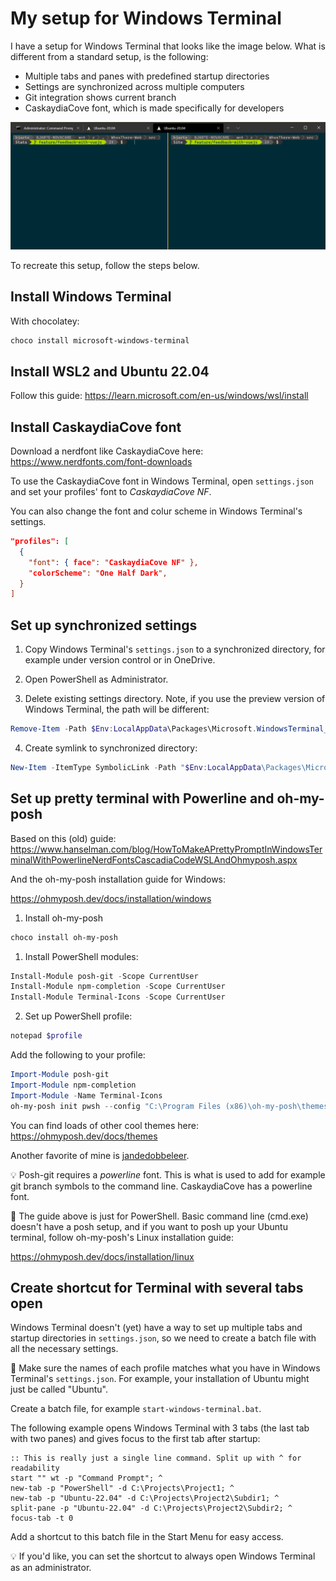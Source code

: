 # My setup for Windows Terminal

I have a setup for Windows Terminal that looks like the image below. What is different from a standard setup, is the following:

- Multiple tabs and panes with predefined startup directories
- Settings are synchronized across multiple computers
- Git integration shows current branch
- CaskaydiaCove font, which is made specifically for developers

![alt text](https://raw.githubusercontent.com/bjarte/BjartesWindowsTerminalSetup/master/example-of-end-result.png "Example of Windows Terminal with three tabs and two tabs")

To recreate this setup, follow the steps below.

## Install Windows Terminal

With chocolatey:

``` PowerShell
choco install microsoft-windows-terminal
```

## Install WSL2 and Ubuntu 22.04

Follow this guide:
<https://learn.microsoft.com/en-us/windows/wsl/install>

## Install CaskaydiaCove font

Download a nerdfont like CaskaydiaCove here:
<https://www.nerdfonts.com/font-downloads>

To use the CaskaydiaCove font in Windows Terminal, open `settings.json` and set your profiles' font to *CaskaydiaCove NF*. 

You can also change the font and colur scheme in Windows Terminal's settings.

``` JSON
"profiles": [
  {
    "font": { face": "CaskaydiaCove NF" },
    "colorScheme": "One Half Dark",
  }
]
```

## Set up synchronized settings

1. Copy Windows Terminal's `settings.json` to a synchronized directory, for example under version control or in OneDrive.

2. Open PowerShell as Administrator.

3. Delete existing settings directory. Note, if you use the preview version of Windows Terminal, the path will be different:

``` PowerShell
Remove-Item -Path $Env:LocalAppData\Packages\Microsoft.WindowsTerminal_8wekyb3d8bbwe\LocalState -Force –Recurse
```

4. Create symlink to synchronized directory:

``` PowerShell
New-Item -ItemType SymbolicLink -Path "$Env:LocalAppData\Packages\Microsoft.WindowsTerminal_8wekyb3d8bbwe\LocalState" -Target "C:\Projects\BjartesWindowsTerminalSetup"
```

## Set up pretty terminal with Powerline and oh-my-posh

Based on this (old) guide:
<https://www.hanselman.com/blog/HowToMakeAPrettyPromptInWindowsTerminalWithPowerlineNerdFontsCascadiaCodeWSLAndOhmyposh.aspx>

And the oh-my-posh installation guide for Windows:

<https://ohmyposh.dev/docs/installation/windows>

1. Install oh-my-posh

``` PowerShell
choco install oh-my-posh
```

1. Install PowerShell modules:

``` PowerShell
Install-Module posh-git -Scope CurrentUser
Install-Module npm-completion -Scope CurrentUser
Install-Module Terminal-Icons -Scope CurrentUser
```

2. Set up PowerShell profile:

``` PowerShell
notepad $profile
```

Add the following to your profile:

``` PowerShell
Import-Module posh-git
Import-Module npm-completion
Import-Module -Name Terminal-Icons
oh-my-posh init pwsh --config "C:\Program Files (x86)\oh-my-posh\themes\spaceship.omp.json" | Invoke-Expression
```

You can find loads of other cool themes here:
<https://ohmyposh.dev/docs/themes>

Another favorite of mine is [jandedobbeleer](https://github.com/JanDeDobbeleer/oh-my-posh/blob/main/themes/jandedobbeleer.omp.json).

💡 Posh-git requires a *powerline* font. This is what is used to add for example git branch symbols to the command line. CaskaydiaCove has a powerline font.

🚨 The guide above is just for PowerShell. Basic command line (cmd.exe) doesn't have a posh setup, and if you want to posh up your Ubuntu terminal, follow oh-my-posh's Linux installation guide:

<https://ohmyposh.dev/docs/installation/linux>

## Create shortcut for Terminal with several tabs open

Windows Terminal doesn't (yet) have a way to set up multiple tabs and startup directories in `settings.json`, so we need to create a batch file with all the necessary settings.

🚨 Make sure the names of each profile matches what you have in Windows Terminal's `settings.json`. For example, your installation of Ubuntu might just be called "Ubuntu".

Create a batch file, for example `start-windows-terminal.bat`.

The following example opens Windows Terminal with 3 tabs (the last tab with two panes) and gives focus to the first tab after startup:

``` batch
:: This is really just a single line command. Split up with ^ for readability
start "" wt -p "Command Prompt"; ^
new-tab -p "PowerShell" -d C:\Projects\Project1; ^
new-tab -p "Ubuntu-22.04" -d C:\Projects\Project2\Subdir1; ^
split-pane -p "Ubuntu-22.04" -d C:\Projects\Project2\Subdir2; ^
focus-tab -t 0
```

Add a shortcut to this batch file in the Start Menu for easy access.

💡 If you'd like, you can set the shortcut to always open Windows Terminal as an administrator.
